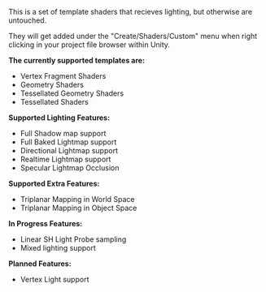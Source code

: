 This is a set of template shaders that recieves lighting, but otherwise are untouched. 

They will get added under the "Create/Shaders/Custom" menu when right clicking in your project file browser within Unity.

__The currently supported templates are:__
- Vertex Fragment Shaders
- Geometry Shaders
- Tessellated Geometry Shaders
- Tessellated Shaders

__Supported Lighting Features:__
- Full Shadow map support
- Full Baked Lightmap support
- Directional Lightmap support
- Realtime Lightmap support
- Specular Lightmap Occlusion

__Supported Extra Features:__
- Triplanar Mapping in World Space
- Triplanar Mapping in Object Space

__In Progress Features:__
- Linear SH Light Probe sampling
- Mixed lighting support

__Planned Features:__
- Vertex Light support


